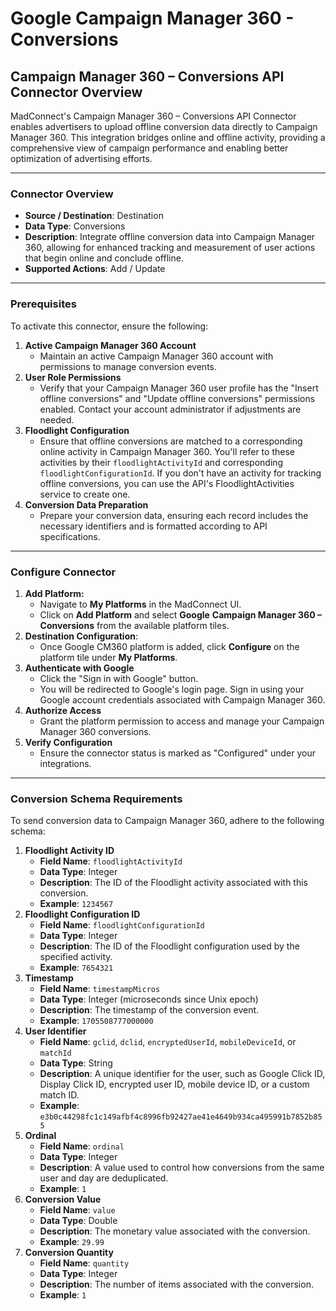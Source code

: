 # Google Campaign Manager 360 - Conversions

## **Campaign Manager 360 – Conversions API Connector Overview**

MadConnect's Campaign Manager 360 – Conversions API Connector enables advertisers to upload offline conversion data directly to Campaign Manager 360. This integration bridges online and offline activity, providing a comprehensive view of campaign performance and enabling better optimization of advertising efforts.

***

### **Connector Overview**

* **Source / Destination**: Destination
* **Data Type**: Conversions
* **Description**: Integrate offline conversion data into Campaign Manager 360, allowing for enhanced tracking and measurement of user actions that begin online and conclude offline.
* **Supported Actions**: Add / Update

***

### **Prerequisites**

To activate this connector, ensure the following:

1. **Active Campaign Manager 360 Account**
   * Maintain an active Campaign Manager 360 account with permissions to manage conversion events.
2. **User Role Permissions**
   * Verify that your Campaign Manager 360 user profile has the "Insert offline conversions" and "Update offline conversions" permissions enabled. Contact your account administrator if adjustments are needed.
3. **Floodlight Configuration**
   * Ensure that offline conversions are matched to a corresponding online activity in Campaign Manager 360. You'll refer to these activities by their `floodlightActivityId` and corresponding `floodlightConfigurationId`. If you don't have an activity for tracking offline conversions, you can use the API's FloodlightActivities service to create one.
4. **Conversion Data Preparation**
   * Prepare your conversion data, ensuring each record includes the necessary identifiers and is formatted according to API specifications.

***

### **Configure Connector**

1. **Add Platform:**
   * Navigate to **My Platforms** in the MadConnect UI.
   * Click on **Add Platform** and select **Google** **Campaign Manager 360 – Conversions** from the available platform tiles.
2. **Destination Configuration**:
   * Once Google CM360 platform is added, click **Configure** on the platform tile under **My Platforms**.
3. **Authenticate with Google**
   * Click the "Sign in with Google" button.
   * You will be redirected to Google's login page. Sign in using your Google account credentials associated with Campaign Manager 360.
4. **Authorize Access**
   * Grant the platform permission to access and manage your Campaign Manager 360 conversions.
5. **Verify Configuration**
   * Ensure the connector status is marked as "Configured" under your integrations.

***

### **Conversion Schema Requirements**

To send conversion data to Campaign Manager 360, adhere to the following schema:

1. **Floodlight Activity ID**
   * **Field Name**: `floodlightActivityId`
   * **Data Type**: Integer
   * **Description**: The ID of the Floodlight activity associated with this conversion.
   * **Example**: `1234567`
2. **Floodlight Configuration ID**
   * **Field Name**: `floodlightConfigurationId`
   * **Data Type**: Integer
   * **Description**: The ID of the Floodlight configuration used by the specified activity.
   * **Example**: `7654321`
3. **Timestamp**
   * **Field Name**: `timestampMicros`
   * **Data Type**: Integer (microseconds since Unix epoch)
   * **Description**: The timestamp of the conversion event.
   * **Example**: `1705508777000000`
4. **User Identifier**
   * **Field Name**: `gclid`, `dclid`, `encryptedUserId`, `mobileDeviceId`, or `matchId`
   * **Data Type**: String
   * **Description**: A unique identifier for the user, such as Google Click ID, Display Click ID, encrypted user ID, mobile device ID, or a custom match ID.
   * **Example**: `e3b0c44298fc1c149afbf4c8996fb92427ae41e4649b934ca495991b7852b855`
5. **Ordinal**
   * **Field Name**: `ordinal`
   * **Data Type**: Integer
   * **Description**: A value used to control how conversions from the same user and day are deduplicated.
   * **Example**: `1`
6. **Conversion Value**
   * **Field Name**: `value`
   * **Data Type**: Double
   * **Description**: The monetary value associated with the conversion.
   * **Example**: `29.99`
7. **Conversion Quantity**
   * **Field Name**: `quantity`
   * **Data Type**: Integer
   * **Description**: The number of items associated with the conversion.
   * **Example**: `1`
